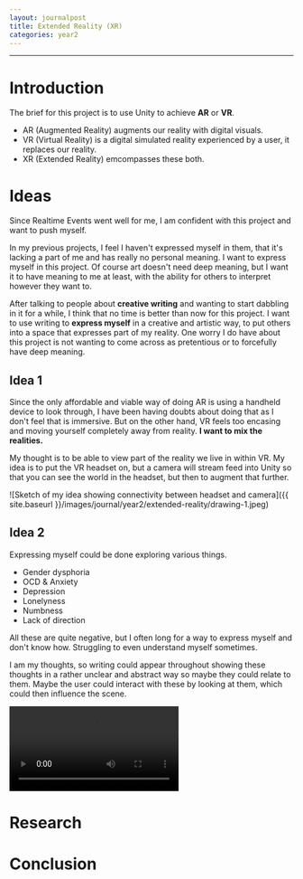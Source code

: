```yaml
---
layout: journalpost
title: Extended Reality (XR)
categories: year2
---
```


---

# Introduction

The brief for this project is to use Unity to achieve **AR** or **VR**. 
* AR (Augmented Reality) augments our reality with digital visuals. 
* VR (Virtual Reality) is a digital simulated reality experienced by a user, it replaces our reality. 
* XR (Extended Reality) emcompasses these both.

# Ideas 

Since Realtime Events went well for me, I am confident with this project and want to push myself. 

In my previous projects, I feel I haven't expressed myself in them, that it's lacking a part of me and has really no personal meaning. I want to express myself in this project. Of course art doesn't need deep meaning, but I want it to have meaning to me at least, with the ability for others to interpret however they want to.

After talking to people about **creative writing** and wanting to start dabbling in it for a while, I think that no time is better than now for this project. I want to use writing to **express myself** in a creative and artistic way, to put others into a space that expresses part of my reality. One worry I do have about this project is not wanting to come across as pretentious or to forcefully have deep meaning.

## Idea 1
Since the only affordable and viable way of doing AR is using a handheld device to look through, I have been having doubts about doing that as I don't feel that is immersive. But on the other hand, VR feels too encasing and moving yourself completely away from reality. **I want to mix the realities.**

My thought is to be able to view part of the reality we live in within VR. My idea is to put the VR headset on, but a camera will stream feed into Unity so that you can see the world in the headset, but then to augment that further.

![Sketch of my idea showing connectivity between headset and camera]({{ site.baseurl }}/images/journal/year2/extended-reality/drawing-1.jpeg)

## Idea 2

Expressing myself could be done exploring various things.

* Gender dysphoria
* OCD & Anxiety
* Depression
* Lonelyness
* Numbness
* Lack of direction

All these are quite negative, but I often long for a way to express myself and don't know how. Struggling to even understand myself sometimes.

I am my thoughts, so writing could appear throughout showing these thoughts in a rather unclear and abstract way so maybe they could relate to them. Maybe the user could interact with these by looking at them, which could then influence the scene.

<video title="Mockup of my idea" controls>
  <source src="{{ site.baseurl }}/images/journal/year2/extended-reality/Final.mp4" type="video/mp4">
</video>

# Research

# Conclusion








